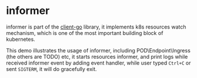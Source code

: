 # informer

informer is part of the [client-go](https://github.com/kubernetes/client-go) library, it implements k8s resources watch mechanism, which is one of the most important building block of kubernetes.

This demo illustrates the usage of informer, including POD\Endpoint\Ingress (the others are TODO) etc, it starts resources informer, and print logs while received informer event by adding event handler, while user typed `Ctrl+C` or sent `SIGTERM`, it will do gracefully exit.
